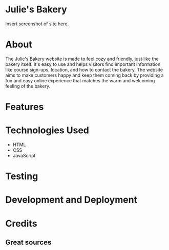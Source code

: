 # Julie's Bakery

Insert screenshot of site here.

# About
The Julie's Bakery website is made to feel cozy and friendly, just like the bakery itself. It's easy to use and helps visitors find important information like course sign-ups, location, and how to contact the bakery. The website aims to make customers happy and keep them coming back by providing a fun and easy online experience that matches the warm and welcoming feeling of the bakery. 


# Features



# Technologies Used


* HTML
* CSS
* JavaScript

# Testing


# Development and Deployment



# Credits

## Great sources